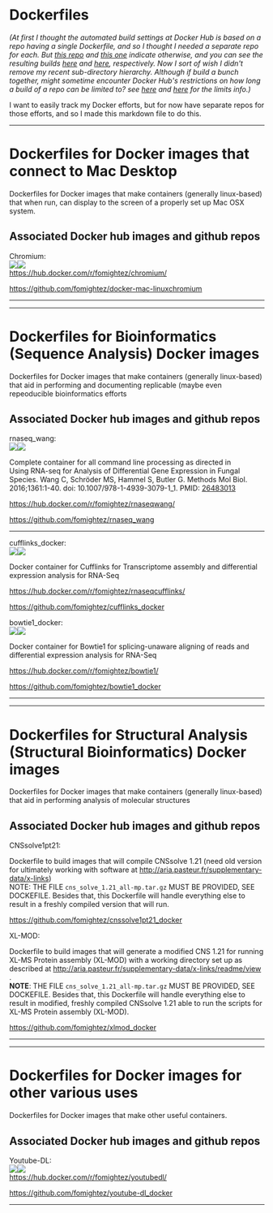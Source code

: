 # Dockerfiles


*(At first I thought the automated build settings at Docker Hub is based on a repo having a single Dockerfile, and so I thought I needed a separate repo for each. But [this repo](https://github.com/27Bslash6/docker) and [this one](https://github.com/andrejsavikin/Dockerfiles) indicate otherwise, and you can see the resulting builds [here](https://hub.docker.com/u/funkygibbon/) and [here](https://hub.docker.com/r/andrejsavikin/ubuntu-openjdk-8-jre/), respectively. Now I sort of wish I didn't remove my recent sub-directory hierarchy. Although if build a bunch together, might sometime encounter Docker Hub's restrictions on how long a build of a repo can be limited to? see [here](http://stackoverflow.com/questions/34440753/docker-hub-timeout-in-automated-build/34588866#34588866) and [here](http://stackoverflow.com/questions/36948145/chain-automated-builds-in-the-same-docker-hub-repository) for the limits info.)*  

I want to easily track my Docker efforts, but for now have separate repos for those efforts, and so I made this markdown file to do this.


----
Dockerfiles for Docker images that connect to Mac Desktop
=========================================================

Dockerfiles for Docker images that make containers (generally linux-based) that when run, can display to the screen of a properly set up Mac OSX system.


Associated Docker hub images and github repos
------------------------

Chromium:  
[![](https://images.microbadger.com/badges/version/fomightez/chromium.svg)](https://microbadger.com/images/fomightez/chromium "Get your own version badge on microbadger.com")[![](https://images.microbadger.com/badges/image/fomightez/chromium.svg)](https://microbadger.com/images/fomightez/chromium "Get your own image badge on microbadger.com")  
https://hub.docker.com/r/fomightez/chromium/

https://github.com/fomightez/docker-mac-linuxchromium

----


----
Dockerfiles for Bioinformatics (Sequence Analysis) Docker images
============================================

Dockerfiles for Docker images that make containers (generally linux-based) that aid in performing and documenting replicable (maybe even repeoducible bioinformatics efforts


Associated Docker hub images and github repos
------------------------

rnaseq_wang:  
[![](https://images.microbadger.com/badges/version/fomightez/rnaseqwang.svg)](https://microbadger.com/images/fomightez/rnaseqwang "Get your own version badge on microbadger.com")[![](https://images.microbadger.com/badges/image/fomightez/rnaseqwang.svg)](https://microbadger.com/images/fomightez/rnaseqwang "Get your own image badge on microbadger.com")  

Complete container for all command line processing as directed in  
Using RNA-seq for Analysis of Differential Gene Expression in Fungal Species.
Wang C, Schröder MS, Hammel S, Butler G.
Methods Mol Biol. 2016;1361:1-40. doi: 10.1007/978-1-4939-3079-1_1. PMID: [26483013](https://www.ncbi.nlm.nih.gov/pubmed/26483013)

https://hub.docker.com/r/fomightez/rnaseqwang/

https://github.com/fomightez/rnaseq_wang

----

cufflinks_docker:  
[![](https://images.microbadger.com/badges/version/fomightez/rnaseqcufflinks.svg)](https://microbadger.com/images/fomightez/rnaseqcufflinks "Get your own version badge on microbadger.com")[![](https://images.microbadger.com/badges/image/fomightez/rnaseqcufflinks.svg)](https://microbadger.com/images/fomightez/rnaseqcufflinks "Get your own image badge on microbadger.com")

Docker container for Cufflinks for Transcriptome assembly and differential expression analysis for RNA-Seq

https://hub.docker.com/r/fomightez/rnaseqcufflinks/

https://github.com/fomightez/cufflinks_docker


bowtie1_docker:  
[![](https://images.microbadger.com/badges/version/fomightez/bowtie1.svg)](https://microbadger.com/images/fomightez/bowtie1 "Get your own version badge on microbadger.com")[![](https://images.microbadger.com/badges/image/fomightez/bowtie1.svg)](https://microbadger.com/images/fomightez/bowtie1 "Get your own image badge on microbadger.com")

Docker container for Bowtie1 for splicing-unaware aligning of reads and differential expression analysis for RNA-Seq

https://hub.docker.com/r/fomightez/bowtie1/

https://github.com/fomightez/bowtie1_docker

----


----

Dockerfiles for Structural Analysis (Structural Bioinformatics) Docker images
================================================

Dockerfiles for Docker images that make containers (generally linux-based) that aid in performing analysis of molecular structures


Associated Docker hub images and github repos
------------------------

CNSsolve1pt21:  

Dockerfile to build images that will compile CNSsolve 1.21 (need old version for ultimately working with software at http://aria.pasteur.fr/supplementary-data/x-links)  
NOTE: THE FILE `cns_solve_1.21_all-mp.tar.gz` MUST BE PROVIDED, SEE DOCKEFILE. Besides that, this Dockerfile will handle everything else to result in a freshly compiled version that will run.

https://github.com/fomightez/cnssolve1pt21_docker


XL-MOD:

Dockerfile to build images that will generate a modified CNS 1.21 for running XL-MS Protein assembly (XL-MOD) with a working directory set up as described at http://aria.pasteur.fr/supplementary-data/x-links/readme/view  .  
**NOTE**: THE FILE `cns_solve_1.21_all-mp.tar.gz` MUST BE PROVIDED, SEE DOCKEFILE. Besides that, this Dockerfile will handle everything else to result in  modified, freshly compiled CNSsolve 1.21 able to run the scripts for XL-MS Protein assembly (XL-MOD).

https://github.com/fomightez/xlmod_docker

----


----

Dockerfiles for Docker images for other various uses
=========================================================

Dockerfiles for Docker images that make other useful containers.


Associated Docker hub images and github repos
------------------------

Youtube-DL:  
[![](https://images.microbadger.com/badges/version/fomightez/youtubedl.svg)](https://microbadger.com/images/fomightez/youtubedl "Get your own version badge on microbadger.com")[![](https://images.microbadger.com/badges/image/fomightez/youtubedl.svg)](https://microbadger.com/images/fomightez/youtubedl "Get your own image badge on microbadger.com")  
https://hub.docker.com/r/fomightez/youtubedl/

https://github.com/fomightez/youtube-dl_docker

----
